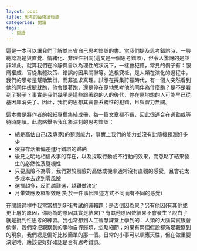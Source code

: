 ```yaml
---
layout: post
title: 思考的藝術讀後感
categories: 閱讀
tags:
  - 閱讀
---
```


這是一本可以讓我們了解並自省自己思考錯誤的書。當我們提及思考錯誤時，一般總認為是與直覺、情緒化、非理性相關(這又是一個思考錯誤)，但令人驚訝的是並非如此，就算我們在冷靜與自以為理性的狀況下，一樣會犯錯，常見的例子有：服膺權威、盲從集體決策、錯誤的因果關聯等。追根究柢，是人類在演化的過程中，我們的思考是幫助繁衍，而非追求真理。試想在採集狩獵時代，有一個人突然看到他的同伴拔腿就跑，他會跟著跑，還是停在原地思考他的同伴為什麼跑？是不是看到了獅子？事實是我們幾乎是這些跟著跑的人的後代，停在原地想的人可能早已從基因庫消失了。因此，我們的思想其實會系統性的犯錯，且與智力無關。

這本書是將作者的報紙專欄集結成冊，每一篇文章都不長，因此很適合在通勤或等待時閱讀。此處略舉令我印象深刻的思考錯誤：

* 總是高估自己(及專家)的預測能力，事實上我們的能力並沒有比隨機預測好多少
* 依據存活者偏差進行錯誤的歸納
* 後見之明地相信故事的存在，以及採取行動或不行動的效果，而忽略了結果發生的必然性及隨機性
* 只要風險不為零，我們對於風險的高低或機率通常沒有直觀的感受，且會花太多成本去達到零風險
* 選擇越多，反而越難選，越難做決定
* 月暈效應及框架效應(對於一件事因陳述方式不同而有不同的感覺)

在閱讀過程中我常常想到GRE考試的邏輯題：是否倒因為果？另有他因(有其他或更上層的原因，你認為的原因其實是結果)？有其他原因使結果不會發生？說白了就是批判性思考的練習。我也常想到人工智慧課堂上學到的：人類的大腦其實很會偷懶，我們常把觀察到的事物自行歸類，忽略細節；如果有兩個假設都滿足觀察到的現象，我們總是偏好比較簡單的那一個。日常的小事可以順應天性，但在做重要決定時，應該要好好確認是否有思考錯誤。
